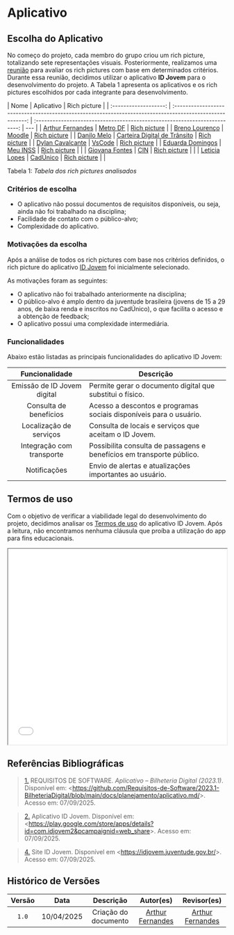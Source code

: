 # Aplicativo

## Escolha do Aplicativo

No começo do projeto, cada membro do grupo criou um rich picture, totalizando sete representações visuais. Posteriormente, realizamos uma [reunião](../../Atas/ata_01) para avaliar os rich pictures com base em determinados critérios. Durante essa reunião, decidimos utilizar o aplicativo **ID Jovem** para o desenvolvimento do projeto. A Tabela 1 apresenta os aplicativos e os rich pictures escolhidos por cada integrante para desenvolvimento.

|         Nome          |                                                Aplicativo                                                 |                                Rich picture                                |
| :-------------------: | :-------------------------------------------------------------------------------------------------------: | :------------------------------------------------------------------------: | --- |
| [Arthur Fernandes](#) |           [Metro DF](https://play.google.com/store/apps/details?id=br.gov.df.metroapp&hl=pt_BR)           |  [Rich picture](/assets/rich-pictures-analisados/Rich-Picture-Arthur.png)  |
|  [Breno Lourenço](#)  |         [Moodle](https://play.google.com/store/apps/details?id=com.moodle.moodlemobile&hl=pt_BR)          |  [Rich picture](/assets/rich-pictures-analisados/Rich-Picture-Breno.jpg)   |
|   [Danilo Melo](#)    | [Carteira Digital de Trânsito](https://play.google.com/store/apps/details?id=br.gov.serpro.cnhe&hl=pt_BR) |  [Rich picture](/assets/rich-pictures-analisados/Rich-Picture-Danilo.jpg)  |
| [Dylan Cavalcante](#) |                             [VsCode](https://code.visualstudio.com/download)                              |  [Rich picture](/assets/rich-pictures-analisados/Rich-Picture-Dylan.jpeg)  |
| [Eduarda Domingos](#) |        [Meu INSS](https://play.google.com/store/apps/details?id=br.gov.dataprev.meuinss&hl=pt_BR)         | [Rich picture](/assets/rich-pictures-analisados/Rich-Picture-Eduarda.png)  |     |
|  [Giovana Fontes](#)  |           [CIN](https://play.google.com/store/apps/details?id=com.identidadenacional&hl=pt_BR)            | [Rich picture](/assets/rich-pictures-analisados/Rich-Picture-Giovana.png)  |     |
|  [Leticia Lopes](#)   |      [CadÚnico](https://play.google.com/store/apps/details?id=br.gov.dataprev.meucadunico&hl=pt_BR)       | [Rich picture](/assets/rich-pictures-analisados/Rich-Picture-Leticia.jpeg) |     |

Tabela 1: _Tabela dos rich pictures analisados_

### Critérios de escolha

-   O aplicativo não possui documentos de requisitos disponíveis, ou seja, ainda não foi trabalhado na disciplina;
-   Facilidade de contato com o público-alvo;
-   Complexidade do aplicativo.

### Motivações da escolha

Após a análise de todos os rich pictures com base nos critérios definidos, o rich picture do aplicativo [ID Jovem](https://idjovem.juventude.gov.br/) foi inicialmente selecionado.

As motivações foram as seguintes:

-   O aplicativo não foi trabalhado anteriormente na disciplina;
-   O público-alvo é amplo dentro da juventude brasileira (jovens de 15 a 29 anos, de baixa renda e inscritos no CadÚnico), o que facilita o acesso e a obtenção de feedback;
-   O aplicativo possui uma complexidade intermediária.

### Funcionalidades

Abaixo estão listadas as principais funcionalidades do aplicativo ID Jovem:

|       Funcionalidade        | Descrição                                                             |
| :-------------------------: | --------------------------------------------------------------------- |
| Emissão de ID Jovem digital | Permite gerar o documento digital que substitui o físico.             |
|   Consulta de benefícios    | Acesso a descontos e programas sociais disponíveis para o usuário.    |
|   Localização de serviços   | Consulta de locais e serviços que aceitam o ID Jovem.                 |
|  Integração com transporte  | Possibilita consulta de passagens e benefícios em transporte público. |
|        Notificações         | Envio de alertas e atualizações importantes ao usuário.               |

## Termos de uso

Com o objetivo de verificar a viabilidade legal do desenvolvimento do projeto, decidimos analisar os [Termos de uso](../../assets/IDJovem_termo.pdf) do aplicativo ID Jovem. Após a leitura, não encontramos nenhuma cláusula que proíba a utilização do app para fins educacionais.

<iframe src="../../assets/IDJovem_termo.pdf" width="100%" height="450px">
    Este navegador não suporta PDFs. Faça o download <a href="../../assets/IDJovem_termo.pdf">aqui</a>.
</iframe>

<br>

## Referências Bibliográficas

> <a id="REF1" href="#anchor_1">1.</a> REQUISITOS DE SOFTWARE. _Aplicativo – Bilheteria Digital (2023.1)_. Disponível em: <<https://github.com/Requisitos-de-Software/2023.1-BilheteriaDigital/blob/main/docs/planejamento/aplicativo.md/>>. Acesso em: 07/09/2025.

> <a id="REF2" href="#anchor_2">2.</a> Aplicativo ID Jovem. Disponível em: <<https://play.google.com/store/apps/details?id=com.idjovem2&pcampaignid=web_share>>. Acesso em: 07/09/2025.

> <a id="REF4" href="#anchor_4">4.</a> Site ID Jovem. Disponível em <<https://idjovem.juventude.gov.br/>>. Acesso em: 07/09/2025.

## Histórico de Versões

| Versão |    Data    |      Descrição       |                        Autor(es)                        |                       Revisor(es)                       |
| :----: | :--------: | :------------------: | :-----------------------------------------------------: | :-----------------------------------------------------: |
| `1.0`  | 10/04/2025 | Criação do documento | [Arthur Fernandes](https://github.com/arthurfernandesj) | [Arthur Fernandes](https://github.com/arthurfernandesj) |
